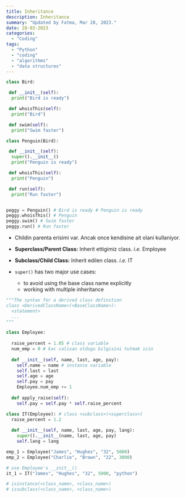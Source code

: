 ```yaml
---
title: Inheritance
description: Inheritance
summary: "Updated by Fatma, Mar 28, 2023."
date: 28-03-2023
categories:
  - "Coding"
tags:
  - "Python"
  - "coding"
  - "algorithms"
  - "data structures"
---
```

```python
class Bird:

 def __init__(self):
  print("Bird is ready")

 def whoisThis(self):
  print("Bird")

 def swim(self):
  print("Swim faster")

class Penguin(Bird):

 def __init__(self):
  super().__init__()
  print("Penguin is ready")

 def whoisThis(self):
  print("Penguin")

 def run(self):
  print("Run faster")


peggy = Penguin() # Bird is ready # Penguin is ready
peggy.whoisThis() # Penguin
peggy.swim() # Swim faster
peggy.run() # Run faster
```

- Childin parenta erisimi var. Ancak once kendisine ait olani kullaniyor.
- **Superclass/Parent Class:** Inherit ettigimiz class. *i.e.* Employee
- **Subclass/Child Class:** Inherit edilen class. *i.e.* IT

- `super()` has two major use cases:
  - to avoid using the base class name explicitly
  - working with multiple inheritance

```python
"""The syntax for a derived class definition
class <DerivedClassName>(<BaseClassName>):
  <statement>
  ...
"""
```

```python
class Employee:
  
  raise_percent = 1.05 # class variable
  num_emp = 0 # kac calisan oldugu bilgisini tutmak icin
  
  def __init__(self, name, last, age, pay):
    self.name = name # instance variable
    self.last = last
    self.age = age
    self.pay = pay
    Employee.num_emp += 1
    
  def apply_raise(self):
    self.pay = self.pay * self.raise_percent

class IT(Employee): # class <subclass>(<superclass>)
  raise_percent = 1.2
  
  def __init__(self, name, last, age, pay, lang):
    super().__init__(name, last, age, pay)
    self.lang = lang

emp_1 = Employee("James", "Hughes", "32", 5000)
emp_2 = Employee("Charlie", "Brown", "22", 3000)

# use Employee's __init__()
it_1 = IT("James", "Hughes", "32", 5000, "python")

# isinstance(<class_name>, <class_name>)
# issubclass(<class_name>, <class_name>)
```
